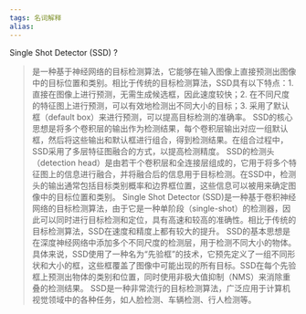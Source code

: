 ```yaml
---
tags: 名词解释
alias: 
---
```


  
Single Shot Detector (SSD)
?

>是一种基于神经网络的目标检测算法，它能够在输入图像上直接预测出图像中的目标位置和类别。相比于传统的目标检测算法，SSD具有以下特点：1.  直接在图像上进行预测，无需生成候选框，因此速度较快；2.  在不同尺度的特征图上进行预测，可以有效地检测出不同大小的目标；3.  采用了默认框（default box）来进行预测，可以提高目标检测的准确率。
>SSD的核心思想是将多个卷积层的输出作为检测结果，每个卷积层输出对应一组默认框，然后将这些输出和默认框进行组合，得到检测结果。在组合过程中，SSD采用了多层特征图融合的方式，以提高检测精度。
SSD的检测头（detection head）是由若干个卷积层和全连接层组成的，它用于将多个特征图上的信息进行融合，并将融合后的信息用于目标检测。在SSD中，检测头的输出通常包括目标类别概率和边界框位置，这些信息可以被用来确定图像中的目标位置和类别。
Single Shot Detector (SSD)是一种基于卷积神经网络的目标检测算法，由于它是一种单阶段（single-shot）的检测器，因此可以同时进行目标检测和定位，具有高速和较高的准确性。相比于传统的目标检测算法，SSD在速度和精度上都有较大的提升。
SSD的基本思想是在深度神经网络中添加多个不同尺度的检测层，用于检测不同大小的物体。具体来说，SSD使用了一种名为“先验框”的技术，它预先定义了一组不同形状和大小的框，这些框覆盖了图像中可能出现的所有目标。SSD在每个先验框上预测出物体的类别和位置，同时使用非极大值抑制（NMS）来消除重叠的检测结果。
SSD是一种非常流行的目标检测算法，广泛应用于计算机视觉领域中的各种任务，如人脸检测、车辆检测、行人检测等。
<!--SR:!2023-05-19,1,230-->